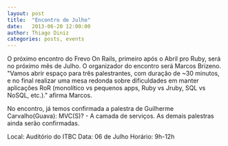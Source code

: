 ```yaml
---
layout: post
title:  "Encontro de Julho"
date:   2013-06-20 12:00:00
author: Thiago Diniz
categories: posts, events
---
```


O próximo encontro do Frevo On Rails, primeiro após o Abril pro Ruby, será no próximo mês de Julho. O organizador do encontro será Marcos Brizeno. "Vamos abrir espaço para três palestrantes, com duração de ~30 minutos, e no final realizar uma mesa redonda sobre dificuldades em manter aplicações RoR (monolítico vs pequenos apps, Ruby vs Jruby, SQL vs NoSQL, etc.)." afirma Marcos.

No encontro, já temos confirmada a palestra de Guilherme Carvalho(Guava): MVC(S)? - A camada de serviços. As demais palestras ainda serão confirmadas.

Local: Auditório do ITBC
Data: 06 de Julho
Horário: 9h-12h

[lista de discussão]: https://groups.google.com/forum/?fromgroups#!forum/frevo-on-rails